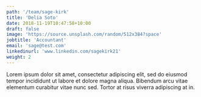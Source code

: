 ```yaml
---
path: '/team/sage-kirk'
title: 'Delia Soto'
date: 2018-11-19T10:47:58+10:00
draft: false
image: 'https://source.unsplash.com/random/512x384?space'
jobtitle: 'Accountant'
email: 'sage@test.com'
linkedinurl: 'www.linkedin.com/sagekirk21'
weight: 2
---
```


Lorem ipsum dolor sit amet, consectetur adipiscing elit, sed do eiusmod tempor incididunt ut labore et dolore magna aliqua. Bibendum arcu vitae elementum curabitur vitae nunc sed. Tortor at risus viverra adipiscing at in.
